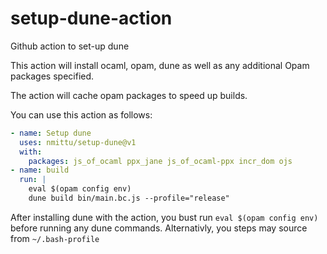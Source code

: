 # setup-dune-action
Github action to set-up dune

This action will install ocaml, opam, dune as well as any additional Opam packages specified.

The action will cache opam packages to speed up builds.

You can use this action as follows:
```yml
- name: Setup dune
  uses: nmittu/setup-dune@v1
  with:
    packages: js_of_ocaml ppx_jane js_of_ocaml-ppx incr_dom ojs
- name: build
  run: |
    eval $(opam config env)
    dune build bin/main.bc.js --profile="release"
```

After installing dune with the action, you bust run `eval $(opam config env)` before running any dune commands. Alternativly, you steps may source from `~/.bash-profile`
